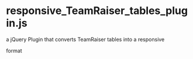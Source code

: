 responsive_TeamRaiser_tables_plugin.js
============================

a jQuery Plugin that converts TeamRaiser tables into a responsive <div> format

